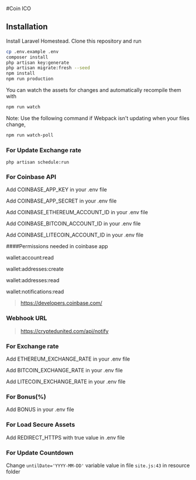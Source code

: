 #Coin ICO

## Installation

Install Laravel Homestead. Clone this repository and run

```bash
cp .env.example .env
composer install
php artisan key:generate
php artisan migrate:fresh --seed
npm install
npm run production
```

You can watch the assets for changes and automatically recompile them with

```bash
npm run watch
```

Note: Use the following command if Webpack isn't updating when your files change, 

```bash
npm run watch-poll
```

### For Update Exchange rate 
```$xslt
php artisan schedule:run
```

### For Coinbase API

Add COINBASE_APP_KEY in your .env file

Add COINBASE_APP_SECRET in your .env file

Add COINBASE_ETHEREUM_ACCOUNT_ID in your .env file

Add COINBASE_BITCOIN_ACCOUNT_ID in your .env file

Add COINBASE_LITECOIN_ACCOUNT_ID in your .env file

####Permissions needed in coinbase app

wallet:account:read

wallet:addresses:create

wallet:addresses:read

wallet:notifications:read

> https://developers.coinbase.com/


### Webhook URL

> https://cryptedunited.com/api/notify


### For Exchange rate

Add ETHEREUM_EXCHANGE_RATE in your .env file

Add BITCOIN_EXCHANGE_RATE in your .env file

Add LITECOIN_EXCHANGE_RATE in your .env file


### For Bonus(%)

Add BONUS  in your .env file

### For Load Secure Assets

Add REDIRECT_HTTPS with true value in .env file

### For Update Countdown

Change `untilDate='YYYY-MM-DD'` variable value in file `site.js:43` in resource folder

